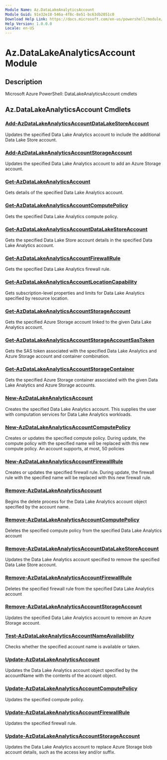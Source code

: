 ```yaml
---
Module Name: Az.DataLakeAnalyticsAccount
Module Guid: 91e32e18-546a-4f8c-8e51-bc63db2051c0
Download Help Link: https://docs.microsoft.com/en-us/powershell/module/az.datalakeanalyticsaccount
Help Version: 1.0.0.0
Locale: en-US
---
```


# Az.DataLakeAnalyticsAccount Module
## Description
Microsoft Azure PowerShell: DataLakeAnalyticsAccount cmdlets

## Az.DataLakeAnalyticsAccount Cmdlets
### [Add-AzDataLakeAnalyticsAccountDataLakeStoreAccount](Add-AzDataLakeAnalyticsAccountDataLakeStoreAccount.md)
Updates the specified Data Lake Analytics account to include the additional Data Lake Store account.

### [Add-AzDataLakeAnalyticsAccountStorageAccount](Add-AzDataLakeAnalyticsAccountStorageAccount.md)
Updates the specified Data Lake Analytics account to add an Azure Storage account.

### [Get-AzDataLakeAnalyticsAccount](Get-AzDataLakeAnalyticsAccount.md)
Gets details of the specified Data Lake Analytics account.

### [Get-AzDataLakeAnalyticsAccountComputePolicy](Get-AzDataLakeAnalyticsAccountComputePolicy.md)
Gets the specified Data Lake Analytics compute policy.

### [Get-AzDataLakeAnalyticsAccountDataLakeStoreAccount](Get-AzDataLakeAnalyticsAccountDataLakeStoreAccount.md)
Gets the specified Data Lake Store account details in the specified Data Lake Analytics account.

### [Get-AzDataLakeAnalyticsAccountFirewallRule](Get-AzDataLakeAnalyticsAccountFirewallRule.md)
Gets the specified Data Lake Analytics firewall rule.

### [Get-AzDataLakeAnalyticsAccountLocationCapability](Get-AzDataLakeAnalyticsAccountLocationCapability.md)
Gets subscription-level properties and limits for Data Lake Analytics specified by resource location.

### [Get-AzDataLakeAnalyticsAccountStorageAccount](Get-AzDataLakeAnalyticsAccountStorageAccount.md)
Gets the specified Azure Storage account linked to the given Data Lake Analytics account.

### [Get-AzDataLakeAnalyticsAccountStorageAccountSasToken](Get-AzDataLakeAnalyticsAccountStorageAccountSasToken.md)
Gets the SAS token associated with the specified Data Lake Analytics and Azure Storage account and container combination.

### [Get-AzDataLakeAnalyticsAccountStorageContainer](Get-AzDataLakeAnalyticsAccountStorageContainer.md)
Gets the specified Azure Storage container associated with the given Data Lake Analytics and Azure Storage accounts.

### [New-AzDataLakeAnalyticsAccount](New-AzDataLakeAnalyticsAccount.md)
Creates the specified Data Lake Analytics account.
This supplies the user with computation services for Data Lake Analytics workloads.

### [New-AzDataLakeAnalyticsAccountComputePolicy](New-AzDataLakeAnalyticsAccountComputePolicy.md)
Creates or updates the specified compute policy.
During update, the compute policy with the specified name will be replaced with this new compute policy.
An account supports, at most, 50 policies

### [New-AzDataLakeAnalyticsAccountFirewallRule](New-AzDataLakeAnalyticsAccountFirewallRule.md)
Creates or updates the specified firewall rule.
During update, the firewall rule with the specified name will be replaced with this new firewall rule.

### [Remove-AzDataLakeAnalyticsAccount](Remove-AzDataLakeAnalyticsAccount.md)
Begins the delete process for the Data Lake Analytics account object specified by the account name.

### [Remove-AzDataLakeAnalyticsAccountComputePolicy](Remove-AzDataLakeAnalyticsAccountComputePolicy.md)
Deletes the specified compute policy from the specified Data Lake Analytics account

### [Remove-AzDataLakeAnalyticsAccountDataLakeStoreAccount](Remove-AzDataLakeAnalyticsAccountDataLakeStoreAccount.md)
Updates the Data Lake Analytics account specified to remove the specified Data Lake Store account.

### [Remove-AzDataLakeAnalyticsAccountFirewallRule](Remove-AzDataLakeAnalyticsAccountFirewallRule.md)
Deletes the specified firewall rule from the specified Data Lake Analytics account

### [Remove-AzDataLakeAnalyticsAccountStorageAccount](Remove-AzDataLakeAnalyticsAccountStorageAccount.md)
Updates the specified Data Lake Analytics account to remove an Azure Storage account.

### [Test-AzDataLakeAnalyticsAccountNameAvailability](Test-AzDataLakeAnalyticsAccountNameAvailability.md)
Checks whether the specified account name is available or taken.

### [Update-AzDataLakeAnalyticsAccount](Update-AzDataLakeAnalyticsAccount.md)
Updates the Data Lake Analytics account object specified by the accountName with the contents of the account object.

### [Update-AzDataLakeAnalyticsAccountComputePolicy](Update-AzDataLakeAnalyticsAccountComputePolicy.md)
Updates the specified compute policy.

### [Update-AzDataLakeAnalyticsAccountFirewallRule](Update-AzDataLakeAnalyticsAccountFirewallRule.md)
Updates the specified firewall rule.

### [Update-AzDataLakeAnalyticsAccountStorageAccount](Update-AzDataLakeAnalyticsAccountStorageAccount.md)
Updates the Data Lake Analytics account to replace Azure Storage blob account details, such as the access key and/or suffix.


